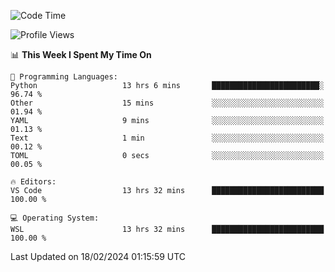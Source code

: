 <!--START_SECTION:waka-->
![Code Time](http://img.shields.io/badge/Code%20Time-574%20hrs%2038%20mins-blue)

![Profile Views](http://img.shields.io/badge/Profile%20Views-1-blue)

📊 **This Week I Spent My Time On** 

```text
💬 Programming Languages: 
Python                   13 hrs 6 mins       ████████████████████████░   96.74 % 
Other                    15 mins             ░░░░░░░░░░░░░░░░░░░░░░░░░   01.94 % 
YAML                     9 mins              ░░░░░░░░░░░░░░░░░░░░░░░░░   01.13 % 
Text                     1 min               ░░░░░░░░░░░░░░░░░░░░░░░░░   00.12 % 
TOML                     0 secs              ░░░░░░░░░░░░░░░░░░░░░░░░░   00.05 % 

🔥 Editors: 
VS Code                  13 hrs 32 mins      █████████████████████████   100.00 % 

💻 Operating System: 
WSL                      13 hrs 32 mins      █████████████████████████   100.00 % 
```


 Last Updated on 18/02/2024 01:15:59 UTC
<!--END_SECTION:waka-->
